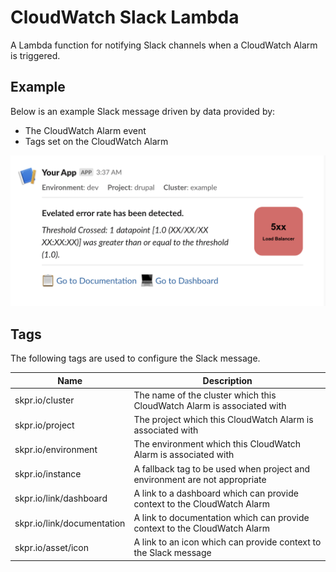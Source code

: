 # CloudWatch Slack Lambda

A Lambda function for notifying Slack channels when a CloudWatch Alarm is triggered.

## Example

Below is an example Slack message driven by data provided by:

* The CloudWatch Alarm event
* Tags set on the CloudWatch Alarm

![Diagram](./docs/example.png)

## Tags

The following tags are used to configure the Slack message.

| Name                       | Description                                                                |
|----------------------------|----------------------------------------------------------------------------|
| skpr.io/cluster            | The name of the cluster which this CloudWatch Alarm is associated with     |
| skpr.io/project            | The project which this CloudWatch Alarm is associated with                 |
| skpr.io/environment        | The environment which this CloudWatch Alarm is associated with             |
| skpr.io/instance           | A fallback tag to be used when project and environment are not appropriate |
| skpr.io/link/dashboard     | A link to a dashboard which can provide context to the CloudWatch Alarm    |
| skpr.io/link/documentation | A link to documentation which can provide context to the CloudWatch Alarm  |
| skpr.io/asset/icon         | A link to an icon which can provide context to the Slack message           |
